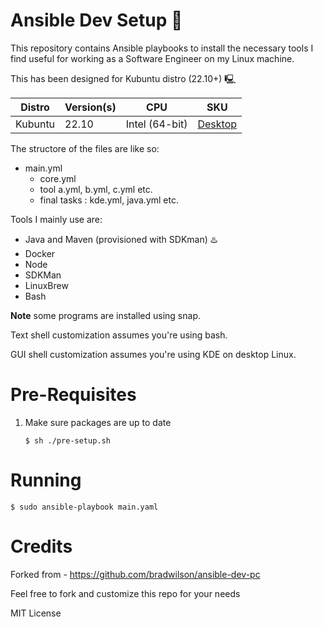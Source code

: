 # Ansible Dev Setup 🐧

This repository contains Ansible playbooks to install the necessary tools I find useful for
working as a Software Engineer on my Linux machine.

This has been designed for Kubuntu distro (22.10+) 🖳

| Distro  | Version(s) | CPU            | SKU                                        |
|---------|------------|----------------|--------------------------------------------|
| Kubuntu | 22.10      | Intel (64-bit) | [Desktop](https://kubuntu.org/getkubuntu/) |

The structore of the files are like so:

  - main.yml
    - core.yml
    - tool a.yml, b.yml, c.yml etc.
    - final tasks : kde.yml, java.yml etc.

Tools I mainly use are:

- Java and Maven (provisioned with SDKman) ♨️
- Docker
- Node
- SDKMan
- LinuxBrew
- Bash

**Note** some programs are installed using snap.


Text shell customization assumes you're using bash.

GUI shell customization assumes you're using KDE on desktop Linux.


# Pre-Requisites

1. Make sure packages are up to date

   ```shell
   $ sh ./pre-setup.sh
   ```

# Running

```shell
$ sudo ansible-playbook main.yaml
```

# Credits

Forked from - https://github.com/bradwilson/ansible-dev-pc

Feel free to fork and customize this repo for your needs

MIT License
